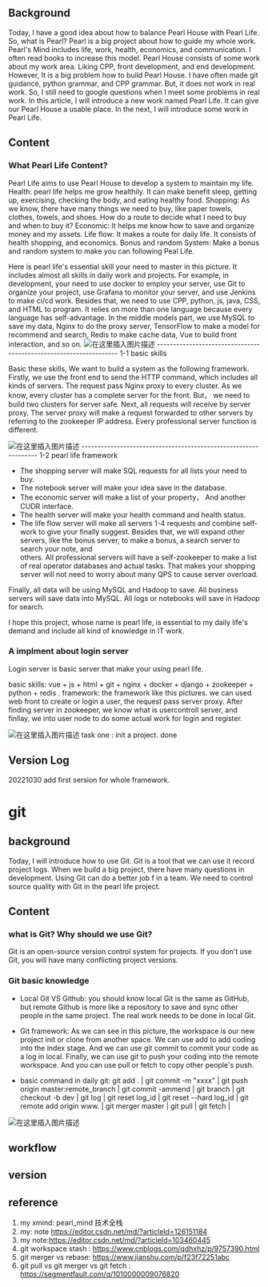 ## Background
Today, I have a good idea about how to balance Pearl House with Pearl Life. So, what is Pearl? Pearl is a big project about how to guide my whole work. Pearl's Mind includes life, work, health, economics, and communication. I often read books to increase this model. Pearl House consists of some work about my work area. Liking CPP, front development, and end development.
However, It is a big problem how to build Pearl House. I have often made git guidance, python grammar, and CPP grammar. But, it does not work in real work. So, I still need to google questions when I meet some problems in real work. In this article, I will introduce a new work named Pearl Life. It can give our Pearl House a usable place. In the next, I will introduce some work in Pearl Life.

## Content

### What Pearl Life Content?

Pearl Life aims to use Pearl House to develop a system to maintain my life.
Health: pearl life helps me grow healthily. It can make benefit sleep, getting up, exercising, checking the body, and eating healthy food.
Shopping: As we know, there have many things we need to buy, like paper towels, clothes, towels, and shoes. How do a route to decide what I need to buy and when to buy it?
 Economic: It helps me know how to save and organize money and my assets. 
Life flow: It makes a route for daily life. It consists of health shopping, and economics. 
Bonus and random System: Make a bonus and random system to make you can following Peal Life. 




Here is pearl life's essential skill your need to master in this picture. It includes almost all skills in daily work and projects. For example, in development, your need to use docker to employ your server, use Git to organize your project, use Grafana to monitor your server, and use Jenkins to make ci/cd work.   Besides that, we need to use CPP, python, js, java, CSS, and HTML to program. It relies on more than one language because every language has self-advantage. In the middle models part, we use MySQL to save my data,  Nginx to do the proxy server, TensorFlow to make a model for recommend and search,  Redis to make cache data,  Vue to build front interaction,  and so on.
![在这里插入图片描述](https://img-blog.csdnimg.cn/ead78fe716cd4484b82a6bd89758bfdd.png)
           ------------------------------------------------------------------   1-1  basic skills


Basic these skills,  We want to build a system as the following framework. Firstly, we use the front end to send the HTTP command, which includes all kinds of servers. The request pass Nginx proxy to every cluster. As we know, every cluster has a complete server for the front. But， we need to build two clusters for server safe. Next, all requests will receive by server proxy. The server proxy will make a request forwarded to other servers by referring to the zookeeper IP address.   Every professional server function is different.

![在这里插入图片描述](https://img-blog.csdnimg.cn/e3a7e962ae064800b262c61a4019abc1.png)
                      ----------------------------------------------------------------     1-2  pearl life framework

- The shopping server will make SQL requests for all lists your need to buy.
- The notebook server will make your idea save in the database.
- The economic server will make a list of your property， And another CUDR  interface.
- The health server will make your health command and health status.
- The life flow server will make all servers 1-4 requests and combine self-work to give your finally suggest.
Besides that, we will expand other servers, like the bonus server, to make a bonus, a search server to search your note, and  
others. All professional servers will have a self-zookeeper to make a list of real operator databases and actual tasks. That makes your shopping server will not need to worry about many QPS to cause server overload.

Finally, all data will be using MySQL and Hadoop to save. All business servers will save data into MySQL. All logs or notebooks will save in Hadoop for search.

I hope this project, whose name is pearl life, is essential to my daily life's demand and include all kind of knowledge in IT work.

### A implment about login server

Login server is basic server that make your using pearl life.


basic skills: vue + js + html + git + nginx + docker + django + zookeeper + python + redis .
framework:  the framework like this pictures.  we can used web front to create or login a user, the request pass server proxy. After finding server in zookeeper, we know what is usercontroll server, and finllay, we into user node  to do some actual work for login and register.


![在这里插入图片描述](https://img-blog.csdnimg.cn/637f8c7b02d546d7b5f6654dd4ee78c9.png)
task one : init a project.  done 



## Version Log
20221030  add first sersion for whole framework.















# git 

## background
Today, I  will introduce how to use Git.  Git is a tool that we can use it record project logs. When we build a big project, there have many questions in development.  Using Git can do a better job f in a team.  We need to control source quality with Git in the pearl life project.

## Content
### what is Git? Why should we use Git?
Git is an open-source version control system for projects.  If you don't use Git,  you will have many conflicting project versions. 

### Git basic knowledge
- Local Git VS Github: you should know local Git is the same as GitHub, but remote Github is more like a  repository to save and sync other people in the same project.  The real work needs to be done in local Git.
- Git framework:  As we can see in this picture, the workspace is our new project init or clone from another space. We can use add to add coding into the index stage.  And we can use git commit to commit your code as a log in local.  Finally, we can use git to push your coding into the remote workspace.  And you can use pull or fetch to copy other people's push.

 - basic command in daily git:   git add . | git commit -m "xxxx" | git push origin master:remote_branch | git commit -ammend |  git  branch | git checkout -b  dev | git log | git reset log_id  | git reset --hard log_id | git remote add  origin www. |   git merger master  | git pull | git fetch | 

![在这里插入图片描述](https://img-blog.csdnimg.cn/ac68b2d9a195411598dc885b1a96ad25.png)

## workflow

## version 

## reference

1. my xmind: pearl_mind  技术全栈
2. my: note https://editor.csdn.net/md/?articleId=126151184
3. my note:https://editor.csdn.net/md/?articleId=103460445
4.  git workspace stash : https://www.cnblogs.com/qdhxhz/p/9757390.html
5. git merger vs rebase: https://www.jianshu.com/p/f23f72251abc
6. git pull  vs git merger vs git fetch : https://segmentfault.com/q/1010000009076820











